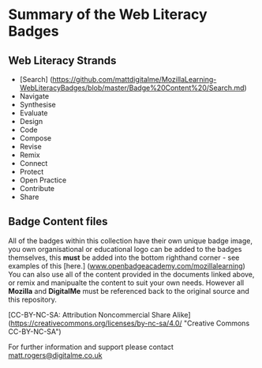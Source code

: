 # Summary of the Web Literacy Badges

## Web Literacy Strands
* [Search] (https://github.com/mattdigitalme/MozillaLearning-WebLiteracyBadges/blob/master/Badge%20Content%20/Search.md)
* Navigate
* Synthesise
* Evaluate
* Design
* Code
* Compose
* Revise
* Remix
* Connect
* Protect
* Open Practice
* Contribute
* Share

## Badge Content files

All of the badges within this collection have their own unique badge image, you own organisational or educational logo can be added to the badges themselves, this **must** be added into the bottom righthand corner - see examples of this [here.] (www.openbadgeacademy.com/mozillalearning) 
You can also use all of the content provided in the documents linked above, or remix and manipualte the content to suit your own needs. However all **Mozilla** and **DigitalMe** must be referenced back to the original source and this repository.

[CC-BY-NC-SA: Attribution Noncommercial Share Alike] (https://creativecommons.org/licenses/by-nc-sa/4.0/ "Creative Commons CC-BY-NC-SA")

For further information and support please contact matt.rogers@digitalme.co.uk
